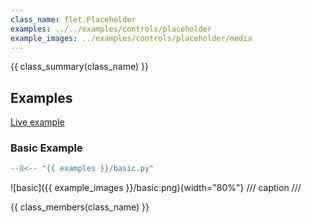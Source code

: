 ```yaml
---
class_name: flet.Placeholder
examples: ../../examples/controls/placeholder
example_images: ../examples/controls/placeholder/media
---
```


{{ class_summary(class_name) }}

## Examples

[Live example](https://flet-controls-gallery.fly.dev/layout/placeholder)

### Basic Example

```python
--8<-- "{{ examples }}/basic.py"
```

![basic]({{ example_images }}/basic.png){width="80%"}
/// caption
///

{{ class_members(class_name) }}

